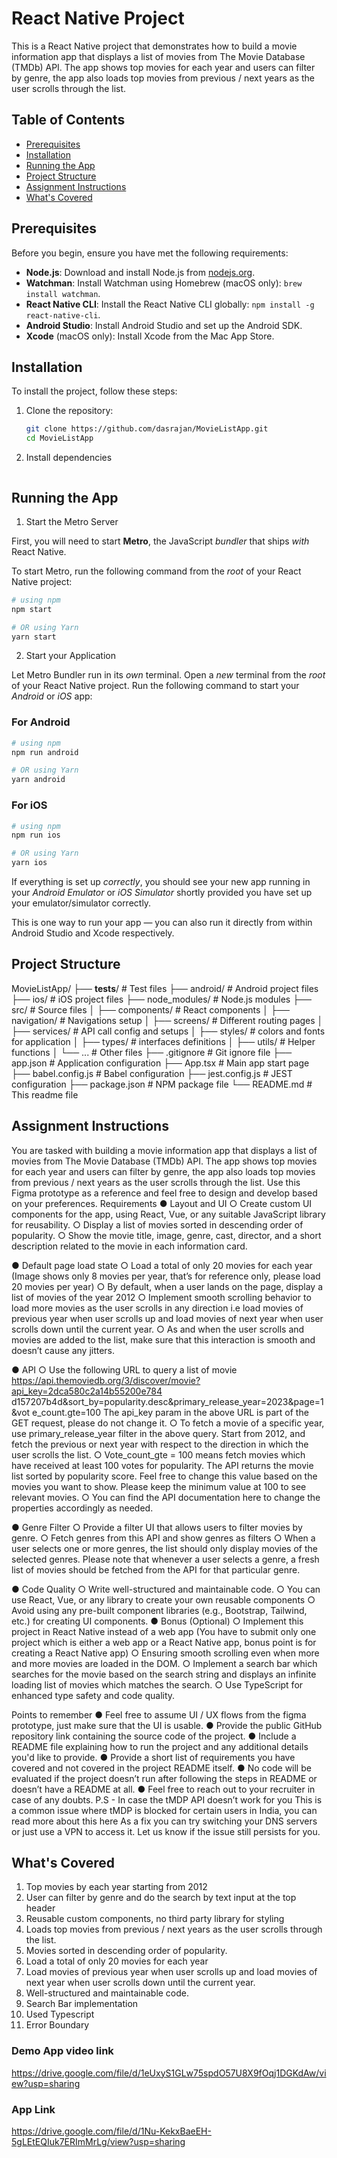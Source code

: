 # React Native Project

This is a React Native project that demonstrates how to build a movie information app that displays a list of movies from The
Movie Database (TMDb) API. The app shows top movies for each year and users can filter by
genre, the app also loads top movies from previous / next years as the user scrolls through the
list.

## Table of Contents

- [Prerequisites](#prerequisites)
- [Installation](#installation)
- [Running the App](#running-the-app)
- [Project Structure](#project-structure)
- [Assignment Instructions](#assignment-instructions)
- [What's Covered](#whats-covered)

## Prerequisites

Before you begin, ensure you have met the following requirements:

- **Node.js**: Download and install Node.js from [nodejs.org](https://nodejs.org/).
- **Watchman**: Install Watchman using Homebrew (macOS only): `brew install watchman`.
- **React Native CLI**: Install the React Native CLI globally: `npm install -g react-native-cli`.
- **Android Studio**: Install Android Studio and set up the Android SDK.
- **Xcode** (macOS only): Install Xcode from the Mac App Store.

## Installation

To install the project, follow these steps:

1. Clone the repository:
   ```sh
   git clone https://github.com/dasrajan/MovieListApp.git
   cd MovieListApp

2. Install dependencies
   ```npm install

## Running the App

1. Start the Metro Server

First, you will need to start **Metro**, the JavaScript _bundler_ that ships _with_ React Native.

To start Metro, run the following command from the _root_ of your React Native project:

```bash
# using npm
npm start

# OR using Yarn
yarn start
```

2. Start your Application

Let Metro Bundler run in its _own_ terminal. Open a _new_ terminal from the _root_ of your React Native project. Run the following command to start your _Android_ or _iOS_ app:

### For Android

```bash
# using npm
npm run android

# OR using Yarn
yarn android
```

### For iOS

```bash
# using npm
npm run ios

# OR using Yarn
yarn ios
```

If everything is set up _correctly_, you should see your new app running in your _Android Emulator_ or _iOS Simulator_ shortly provided you have set up your emulator/simulator correctly.

This is one way to run your app — you can also run it directly from within Android Studio and Xcode respectively.


## Project Structure
MovieListApp/
├── __tests__/           # Test files
├── android/             # Android project files
├── ios/                 # iOS project files
├── node_modules/        # Node.js modules
├── src/                 # Source files
│   ├── components/      # React components
│   ├── navigation/      # Navigations setup
│   ├── screens/         # Different routing pages
│   ├── services/        # API call config and setups
│   ├── styles/          # colors and fonts for application
│   ├── types/           # interfaces definitions
│   ├── utils/           # Helper functions
│   └── ...              # Other files
├── .gitignore           # Git ignore file
├── app.json             # Application configuration
├── App.tsx              # Main app start page
├── babel.config.js      # Babel configuration
├── jest.config.js       # JEST configuration
├── package.json         # NPM package file
└── README.md            # This readme file

## Assignment Instructions
You are tasked with building a movie information app that displays a list of movies from The
Movie Database (TMDb) API. The app shows top movies for each year and users can filter by
genre, the app also loads top movies from previous / next years as the user scrolls through the
list.
Use this Figma prototype as a reference and feel free to design and develop based on
your preferences.
Requirements
● Layout and UI
○ Create custom UI components for the app, using React, Vue, or any suitable
JavaScript library for reusability.
○ Display a list of movies sorted in descending order of popularity.
○ Show the movie title, image, genre, cast, director, and a short description related
to the movie in each information card.

● Default page load state
○ Load a total of only 20 movies for each year (Image shows only 8 movies per
year, that’s for reference only, please load 20 movies per year)
○ By default, when a user lands on the page, display a list of movies of the year
2012
○ Implement smooth scrolling behavior to load more movies as the user scrolls in
any direction i.e load movies of previous year when user scrolls up and load
movies of next year when user scrolls down until the current year.
○ As and when the user scrolls and movies are added to the list, make sure that
this interaction is smooth and doesn’t cause any jitters.

● API
○ Use the following URL to query a list of movie
https://api.themoviedb.org/3/discover/movie?api_key=2dca580c2a14b55200e784
d157207b4d&sort_by=popularity.desc&primary_release_year=2023&page=1&vot
e_count.gte=100
The api_key param in the above URL is part of the GET request, please do not
change it.
○ To fetch a movie of a specific year, use primary_release_year filter in the above
query. Start from 2012, and fetch the previous or next year with respect to the
direction in which the user scrolls the list.
○ Vote_count_gte = 100 means fetch movies which have received at least 100
votes for popularity. The API returns the movie list sorted by popularity score.
Feel free to change this value based on the movies you want to show. Please
keep the minimum value at 100 to see relevant movies.
○ You can find the API documentation here to change the properties accordingly as
needed.

● Genre Filter
○ Provide a filter UI that allows users to filter movies by genre.
○ Fetch genres from this API and show genres as filters
○ When a user selects one or more genres, the list should only display movies of
the selected genres. Please note that whenever a user selects a genre, a fresh
list of movies should be fetched from the API for that particular genre.

● Code Quality
○ Write well-structured and maintainable code.
○ You can use React, Vue, or any library to create your own reusable components
○ Avoid using any pre-built component libraries (e.g., Bootstrap, Tailwind, etc.) for
creating UI components.
● Bonus (Optional)
○ Implement this project in React Native instead of a web app (You have to submit
only one project which is either a web app or a React Native app, bonus point is
for creating a React Native app)
○ Ensuring smooth scrolling even when more and more movies are loaded in the
DOM.
○ Implement a search bar which searches for the movie based on the search string
and displays an infinite loading list of movies which matches the search.
○ Use TypeScript for enhanced type safety and code quality.

Points to remember
● Feel free to assume UI / UX flows from the figma prototype, just make sure that the UI is
usable.
● Provide the public GitHub repository link containing the source code of the project.
● Include a README file explaining how to run the project and any additional details you'd
like to provide.
● Provide a short list of requirements you have covered and not covered in the project
README itself.
● No code will be evaluated if the project doesn’t run after following the steps in README
or doesn’t have a README at all.
● Feel free to reach out to your recruiter in case of any doubts.
P.S - In case the tMDP API doesn’t work for you
This is a common issue where tMDP is blocked for certain users in India, you can
read more about this here
As a fix you can try switching your DNS servers or just use a VPN to access it.
Let us know if the issue still persists for you.

## What's Covered
1. Top movies by each year starting from 2012
2. User can filter by genre and do the search by text input at the top header
3. Reusable custom components, no third party library for styling 
4. Loads top movies from previous / next years as the user scrolls through the
list.
5. Movies sorted in descending order of popularity.
6. Load a total of only 20 movies for each year
7. Load movies of previous year when user scrolls up and load
movies of next year when user scrolls down until the current year.
8. Well-structured and maintainable code.
9. Search Bar implementation
10. Used Typescript
11. Error Boundary


### Demo App video link
https://drive.google.com/file/d/1eUxyS1GLw75spdO57U8X9fOqj1DGKdAw/view?usp=sharing

### App Link
https://drive.google.com/file/d/1Nu-KekxBaeEH-5gLEtEQIuk7ERImMrLg/view?usp=sharing
